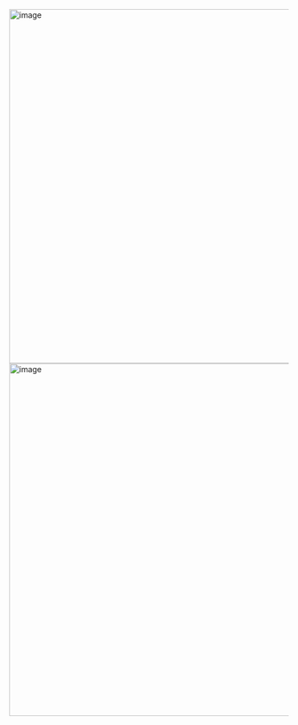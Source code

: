 <img width="638" alt="image" src="https://user-images.githubusercontent.com/89638496/200441745-19c006fe-58fb-4d1f-acb8-befceb006219.png">
<img width="635" alt="image" src="https://user-images.githubusercontent.com/89638496/200441762-8832fd70-021f-4d11-a85c-38ec509b2967.png">
